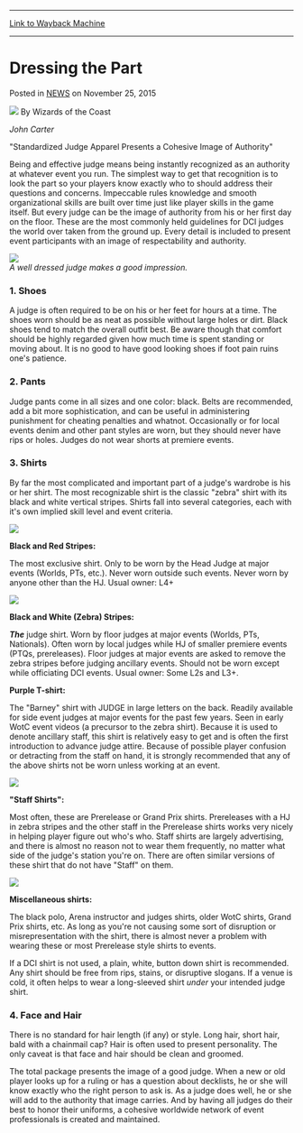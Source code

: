 
---
[Link to Wayback Machine](https://web.archive.org/web/20210502062859/https://magic.wizards.com/en/articles/archive/dressing-part-2001-12-26)

[_metadata_:author]:- "Wizards of the Coast"
[_metadata_:description]:- "John Carter `Standardized Judge Apparel Presents a Cohesive Image of Authority` Being and effective judge means being instantly recognized as an authority at whatever event you run. The simplest way to get that recognition is to look the part so your players know exactly who to should address their questions and concerns. Impeccable rules knowledge and smooth organizational"
[_metadata_:generator]:- "Drupal 7 (http://drupal.org)"
[_metadata_:node]:- "936381"
[_metadata_:path_date]:- "2001-12-26"
[_metadata_:publish_date]:- "2015-11-25"
[_metadata_:source]:- "div-main-content"
[_metadata_:title]:- "Dressing the Part"
[_metadata_:wayback_capture_timestamp]:- "2021-05-02 06:28:59"
[_metadata_:wayback_raw_url]:- "https://web.archive.org/web/20210502062859id_/https://magic.wizards.com/en/articles/archive/dressing-part-2001-12-26"
[_metadata_:wayback_url]:- "https://magic.wizards.com/en/articles/archive/dressing-part-2001-12-26"
---


Dressing the Part
=================



 Posted in [NEWS](/en/articles?source=MX_Nav2020)
 on November 25, 2015 






![](https://media.magic.wizards.com/styles/auth_small/public/images/person/wizards_author.jpg)
By Wizards of the Coast











*John Carter*


"Standardized Judge Apparel Presents a Cohesive Image of Authority"


Being and effective judge means being instantly recognized as an authority at whatever event you run. The simplest way to get that recognition is to look the part so your players know exactly who to should address their questions and concerns. Impeccable rules knowledge and smooth organizational skills are built over time just like player skills in the game itself. But every judge can be the image of authority from his or her first day on the floor. These are the most commonly held guidelines for DCI judges the world over taken from the ground up. Every detail is included to present event participants with an image of respectability and authority.


![](https://media.wizards.com/legacy/dci/judge/images/worlds2001.jpg)  
*A well dressed judge makes a good impression.*


### 1. Shoes


A judge is often required to be on his or her feet for hours at a time. The shoes worn should be as neat as possible without large holes or dirt. Black shoes tend to match the overall outfit best. Be aware though that comfort should be highly regarded given how much time is spent standing or moving about. It is no good to have good looking shoes if foot pain ruins one's patience.


### 2. Pants


Judge pants come in all sizes and one color: black. Belts are recommended, add a bit more sophistication, and can be useful in administering punishment for cheating penalties and whatnot. Occasionally or for local events denim and other pant styles are worn, but they should never have rips or holes. Judges do not wear shorts at premiere events.


### 3. Shirts


By far the most complicated and important part of a judge's wardrobe is his or her shirt. The most recognizable shirt is the classic "zebra" shirt with its black and white vertical stripes. Shirts fall into several categories, each with it's own implied skill level and event criteria.


![](https://media.wizards.com/legacy/dci/judge/images/mguptil.jpg)


**Black and Red Stripes:**


The most exclusive shirt. Only to be worn by the Head Judge at major events (Worlds, PTs, etc.). Never worn outside such events. Never worn by anyone other than the HJ. Usual owner: L4+


  
![](https://media.wizards.com/legacy/dci/judge/images/jsmith.jpg)


**Black and White (Zebra) Stripes:**


***The*** judge shirt. Worn by floor judges at major events (Worlds, PTs, Nationals). Often worn by local judges while HJ of smaller premiere events (PTQs, prereleases). Floor judges at major events are asked to remove the zebra stripes before judging ancillary events. Should not be worn except while officiating DCI events. Usual owner: Some L2s and L3+.


**Purple T-shirt:**


The "Barney" shirt with JUDGE in large letters on the back. Readily available for side event judges at major events for the past few years. Seen in early WotC event videos (a precursor to the zebra shirt). Because it is used to denote ancillary staff, this shirt is relatively easy to get and is often the first introduction to advance judge attire. Because of possible player confusion or detracting from the staff on hand, it is strongly recommended that any of the above shirts not be worn unless working at an event.


  
![](https://media.wizards.com/legacy/dci/judge/images/staff01.jpg)


**"Staff Shirts":**


Most often, these are Prerelease or Grand Prix shirts. Prereleases with a HJ in zebra stripes and the other staff in the Prerelease shirts works very nicely in helping player figure out who's who. Staff shirts are largely advertising, and there is almost no reason not to wear them frequently, no matter what side of the judge's station you're on. There are often similar versions of these shirt that do not have "Staff" on them.


  
![](http://archive.wizards.com/dci/judge/images/JeffAndCo.jpg)


**Miscellaneous shirts:**


The black polo, Arena instructor and judges shirts, older WotC shirts, Grand Prix shirts, etc. As long as you're not causing some sort of disruption or misrepresentation with the shirt, there is almost never a problem with wearing these or most Prerelease style shirts to events.


If a DCI shirt is not used, a plain, white, button down shirt is recommended. Any shirt should be free from rips, stains, or disruptive slogans. If a venue is cold, it often helps to wear a long-sleeved shirt *under* your intended judge shirt.


### 4. Face and Hair


There is no standard for hair length (if any) or style. Long hair, short hair, bald with a chainmail cap? Hair is often used to present personality. The only caveat is that face and hair should be clean and groomed.


The total package presents the image of a good judge. When a new or old player looks up for a ruling or has a question about decklists, he or she will know exactly who the right person to ask is. As a judge does well, he or she will add to the authority that image carries. And by having all judges do their best to honor their uniforms, a cohesive worldwide network of event professionals is created and maintained.







